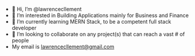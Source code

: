 - 👋 Hi, I’m @lawrencecllement
- 👀 I’m interested in Building Applications mainly for Business and Finance
- 🌱 I’m currently learning MERN Stack, to be a competent full stack developer
- 💞️ I’m looking to collaborate on any project(s) that can reach a vast # of people 
- My email is lawrencecllement@gmail.com

<!---
lawrencecllement/lawrencecllement is a repository because its `README.md` (this file) appears on your GitHub profile.
You can click the Preview link to take a look at your changes.
--->
